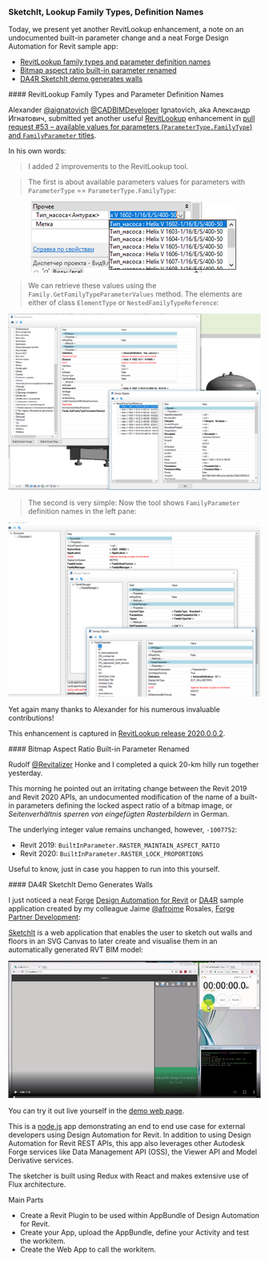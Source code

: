 <head>
<meta http-equiv="Content-Type" content="text/html; charset=utf-8">
<link rel="stylesheet" type="text/css" href="bc.css">
<script src="https://cdn.rawgit.com/google/code-prettify/master/loader/run_prettify.js" type="text/javascript"></script>
</head>

<!---

- design.automation-nodejs-sketchIt
  https://github.com/Autodesk-Forge/design.automation-nodejs-sketchIt
  SketchIt is web application that creates walls and floors in a SVG Canvas to later create & visualize the result RVT file.
  [demo](https://sketchitapp.herokuapp.com)
  /a/src/web/forge/da4r/design.automation-nodejs-sketchIt/README.md

twitter:

SketchIt generates walls and BIM from node.js SVG canvas, RevitLookup family types and parameter definition names in the #RevitAPI @AutodeskForge @AutodeskRevit #bim #DynamoBim #ForgeDevCon http://bit.ly/lookup_types_names

@afrojme shares a neat Forge Design Automation for Revit sample app enabling you to sketch walls on a canvas and generate a live Revit BIM RVT from that -- https://thebuildingcoder.typepad.com/blog/2019/06/lookup-family-types-and-parameter-definition-names.html#4

Today, we present yet another RevitLookup enhancement, a note on an undocumented built-in parameter change and a neat Forge Design Automation for Revit sample app
&ndash; RevitLookup family types and parameter definition names
&ndash; Bitmap aspect ratio built-in parameter renamed
&ndash; DA4R SketchIt demo generates walls...

linkedin:

SketchIt generates walls and BIM from node.js SVG canvas, RevitLookup family types and parameter definition names in the #RevitAPI

http://bit.ly/lookup_types_names

Today, we present yet another RevitLookup enhancement, a note on an undocumented built-in parameter change and a neat Forge Design Automation for Revit sample app:

- RevitLookup family types and parameter definition names
- Bitmap aspect ratio built-in parameter renamed
- DA4R SketchIt demo generates walls

@afrojme shares a neat Forge Design Automation for Revit sample app enabling you to sketch walls on a canvas and generate a live Revit BIM RVT from that...

#bim #DynamoBim #ForgeDevCon #Revit #API #IFC #SDK #AI #VisualStudio #Autodesk #AEC #adsk

the [Revit API discussion forum](http://forums.autodesk.com/t5/revit-api-forum/bd-p/160) thread

-->

### SketchIt, Lookup Family Types, Definition Names

Today, we present yet another RevitLookup enhancement, a note on an undocumented built-in parameter change and a neat Forge Design Automation for Revit sample app:

- [RevitLookup family types and parameter definition names](#2)
- [Bitmap aspect ratio built-in parameter renamed](#3)
- [DA4R SketchIt demo generates walls](#4)


####<a name="2"></a> RevitLookup Family Types and Parameter Definition Names

Alexander [@aignatovich](https://forums.autodesk.com/t5/user/viewprofilepage/user-id/1257478) [@CADBIMDeveloper](https://github.com/CADBIMDeveloper) Ignatovich, aka Александр Игнатович,
submitted yet another useful [RevitLookup](https://github.com/jeremytammik/RevitLookup) enhancement
in [pull request #53 &ndash; available values for parameters (`ParameterType.FamilyType`) and `FamilyParameter` titles](https://github.com/jeremytammik/RevitLookup/pull/53).

In his own words:

> I added 2 improvements to the RevitLookup tool.

> The first is about available parameters values for parameters with `ParameterType` == `ParameterType.FamilyType`:

<center>
<img src="img/revitlookup_pull_request_53_1.png" alt="RevitLookup lists family types" width="415">
</center>

> We can retrieve these values using the `Family.GetFamilyTypeParameterValues` method.
The elements are either of class `ElementType` or `NestedFamilyTypeReference`:

<center>
<img src="img/revitlookup_pull_request_53_2.png" alt="RevitLookup lists family types" width="667">
</center>

> The second is very simple: Now the tool shows `FamilyParameter` definition names in the left pane:

<center>
<img src="img/revitlookup_pull_request_53_3.png" alt="RevitLookup lists family types" width="596">
</center>

Yet again many thanks to Alexander for his numerous invaluable contributions!

This enhancement is captured
in [RevitLookup release 2020.0.0.2](https://github.com/jeremytammik/RevitLookup/releases/tag/2020.0.0.2).


####<a name="3"></a> Bitmap Aspect Ratio Built-in Parameter Renamed

Rudolf [@Revitalizer](https://forums.autodesk.com/t5/user/viewprofilepage/user-id/1103138) Honke
and I completed a quick 20-km hilly run together yesterday.

This morning he pointed out an irritating change between the Revit 2019 and Revit 2020 APIs, an undocumented modification of the name of a built-in parameters defining the locked aspect ratio of a bitmap image, or *Seitenverhältnis sperren von eingefügten Rasterbildern* in German.

The underlying integer value remains unchanged, however, `-1007752`:

- Revit 2019: `BuiltInParameter.RASTER_MAINTAIN_ASPECT_RATIO`
- Revit 2020: `BuiltInParameter.RASTER_LOCK_PROPORTIONS`

Useful to know, just in case you happen to run into this yourself.


####<a name="4"></a> DA4R SketchIt Demo Generates Walls

I just noticed a neat
[Forge](https://forge.autodesk.com)
[Design Automation for Revit](https://forge.autodesk.com/en/docs/design-automation/v3/developers_guide/overview)
or [DA4R](https://thebuildingcoder.typepad.com/blog/about-the-author.html#5.55) sample
application created by my colleague
Jaime [@afrojme](https://twitter.com/AfroJme) Rosales,
[Forge Partner Development](http://forge.autodesk.com):

[SketchIt](https://github.com/Autodesk-Forge/design.automation-nodejs-sketchIt) is
a web application that enables the user to sketch out walls and floors in an SVG Canvas to later create and visualise them in an automatically generated RVT BIM model:

<center>
<img src="img/jr_da4r_sketchit_demo.gif" alt="SketchIt demo" width="600">
</center>

You can try it out live yourself in the [demo web page](https://sketchitapp.herokuapp.com).

This is a [node.js](https://nodejs.org) app demonstrating an end to end use case for external developers using Design Automation for Revit.
In addition to using Design Automation for Revit REST APIs, this app also leverages other Autodesk Forge services like Data Management API (OSS), the Viewer API and Model Derivative services.

The sketcher is built using Redux with React and makes extensive use of Flux architecture.

Main Parts

- Create a Revit Plugin to be used within AppBundle of Design Automation for Revit.
- Create your App, upload the AppBundle, define your Activity and test the workitem.
- Create the Web App to call the workitem.
